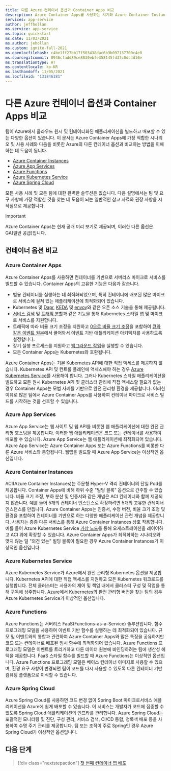 ```yaml
---
title: 다른 Azure 컨테이너 옵션과 Container Apps 비교
description: Azure Container Apps를 사용하는 시기와 Azure Container Instances, Azure App Service, Azure Functions 및 Azure Kubernetes Service를 포함한 d 컨테이너 옵션과 비교하는 방법을 이해합니다.
services: app-service
author: jeffhollan
ms.service: app-service
ms.topic: quickstart
ms.date: 11/03/2021
ms.author: jehollan
ms.custom: ignite-fall-2021
ms.openlocfilehash: c4be1ff27bb17f503438dac6b3b097137700c4e0
ms.sourcegitcommit: 8946cfadd89ce8830ebfe358145fd37c0dc4d10e
ms.translationtype: HT
ms.contentlocale: ko-KR
ms.lasthandoff: 11/05/2021
ms.locfileid: "131846181"
---
```

# <a name="comparing-container-apps-with-other-azure-container-options"></a>다른 Azure 컨테이너 옵션과 Container Apps 비교

팀이 Azure에서 클라우드 원시 및 컨테이너화된 애플리케이션을 빌드하고 배포할 수 있는 다양한 옵션이 있습니다. 이 문서는 Azure Container Apps에 가장 적합한 시나리오 및 사용 사례와 다음을 비롯한 Azure의 다른 컨테이너 옵션과 비교하는 방법을 이해하는 데 도움이 됩니다.  
- [Azure Container Instances](#azure-container-instances)
- [Azure App Services](#azure-app-services)
- [Azure Functions](#azure-functions)
- [Azure Kubernetes Service](#azure-kubernetes-service)
- [Azure Spring Cloud](#azure-spring-cloud)

모든 사용 사례 및 모든 팀에 대한 완벽한 솔루션은 없습니다. 다음 설명에서는 팀 및 요구 사항에 가장 적합한 것을 찾는 데 도움이 되는 일반적인 참고 자료와 권장 사항을 시작점으로 제공합니다.

> [!IMPORTANT]
> Azure Container Apps는 현재 공개 미리 보기로 제공되며, 이러한 다른 옵션은 GA(일반 공급)입니다.


## <a name="container-option-comparisons"></a>컨테이너 옵션 비교

### <a name="azure-container-apps"></a>Azure Container Apps
Azure Container Apps를 사용하면 컨테이너를 기반으로 서버리스 마이크로 서비스를 빌드할 수 있습니다. Container Apps의 고유한 기능은 다음과 같습니다.

* 범용 컨테이너를 실행하는 데 최적화되었으며, 특히 컨테이너에 배포된 많은 마이크로 서비스에 걸쳐 있는 애플리케이션에 최적화되어 있습니다.
* Kubernetes 및 [Dapr](https://dapr.io/), [KEDA](https://keda.sh/) 및 [envoy](https://www.envoyproxy.io/)와 같은 오픈 소스 기술을 통해 제공됩니다.
* [서비스 검색](connect-apps.md) 및 [트래픽 분할](revisions.md)과 같은 기능을 통해 Kubernetes 스타일 앱 및 마이크로 서비스를 지원합니다.
* 트래픽에 따라 비율 크기 조정을 지원하고 [0으로 비율 크기 조정](scale-app.md)을 포함하여 [큐와 같은 이벤트 원본](scale-app.md)에서 끌어와서 이벤트 기반 애플리케이션 아키텍처를 사용하도록 설정합니다.
* 장기 실행 프로세스를 지원하고 [백그라운드 작업](background-processing.md)을 실행할 수 있습니다.
* 모든 Container Apps는 Kubernetes와 호환됩니다.

Azure Container Apps는 기본 Kubernetes API에 대한 직접 액세스를 제공하지 않습니다. Kubernetes API 및 컨트롤 플레인에 액세스해야 하는 경우 [Azure Kubernetes Service](../aks/intro-kubernetes.md)를 사용해야 합니다. 그러나 Kubernetes 스타일 애플리케이션을 빌드하고 모든 원시 Kubernetes API 및 클러스터 관리에 직접 액세스할 필요가 없는 경우 Container Apps는 모범 사례를 기반으로 완전 관리형 환경을 제공합니다. 이러한 이유로 많은 팀에서 Azure Container Apps를 사용하여 컨테이너 마이크로 서비스 빌드를 시작하는 것을 선호할 수 있습니다.

### <a name="azure-app-services"></a>Azure App Services
Azure App Service는 웹 사이트 및 웹 API를 비롯한 웹 애플리케이션에 대한 완전 관리형 호스팅을 제공합니다. 이러한 웹 애플리케이션은 코드 또는 컨테이너를 사용하여 배포할 수 있습니다. Azure App Service는 웹 애플리케이션에 최적화되어 있습니다. Azure App Service는 Azure Container Apps 또는 Azure Functions를 비롯한 다른 Azure 서비스와 통합됩니다. 웹앱을 빌드할 때 Azure App Service는 이상적인 옵션입니다.

### <a name="azure-container-instances"></a>Azure Container Instances
ACI(Azure Container Instances)는 주문형 Hyper-V 격리 컨테이너의 단일 Pod를 제공합니다. Container Apps에 비해 하위 수준 "빌딩 블록" 옵션으로 간주할 수 있습니다. 비율 크기 조정, 부하 분산 및 인증서와 같은 개념은 ACI 컨테이너와 함께 제공되지 않습니다. 예를 들어 5개의 컨테이너 인스턴스로 확장하려면 5개의 고유한 컨테이너 인스턴스를 만듭니다. Azure Container Apps는 인증서, 수정 버전, 비율 크기 조정 및 환경을 포함하여 컨테이너를 기반으로 하는 다양한 애플리케이션 관련 개념을 제공합니다. 사용자는 종종 다른 서비스를 통해 Azure Container Instances 상호 작용합니다. 예를 들어 Azure Kubernetes Service [가상 노드](../aks/virtual-nodes.md)를 통해 오케스트레이션을 레이어하고 ACI 위에 확장할 수 있습니다. Azure Container Apps가 최적화하는 시나리오와 맞지 않는 덜 "의견 있는" 빌딩 블록이 필요한 경우 Azure Container Instances가 이상적인 옵션입니다.

### <a name="azure-kubernetes-service"></a>Azure Kubernetes Service
Azure Kubernetes Service가 Azure에서 완전 관리형 Kubernetes 옵션을 제공합니다. Kubernetes API에 대한 직접 액세스를 지원하고 모든 Kubernetes 워크로드를 실행합니다. 전체 클러스터는 사용자의 제어 및 책임 내에서 클러스터 구성 및 작업을 통해 구독에 상주합니다. Azure에서 Kubernetes의 완전 관리형 버전을 찾는 팀의 경우 Azure Kubernetes Service가 이상적인 옵션입니다.

### <a name="azure-functions"></a>Azure Functions
Azure Functions는 서버리스 FaaS(Functions-as-a-Service) 솔루션입니다. 함수 프로그래밍 모델을 사용하여 이벤트 기반 함수를 실행하는 데 최적화되어 있습니다. 규모 및 이벤트와의 통합과 관련하여 Azure Container Apps와 많은 특징을 공유하지만 코드 또는 컨테이너로 배포된 임시 함수에 최적화되어 있습니다. Azure Functions 프로그래밍 모델은 이벤트를 트리거하고 다른 데이터 원본에 바인딩하려는 팀에 생산성 혜택을 제공합니다. FaaS 스타일 함수를 빌드할 때 Azure Functions는 이상적인 옵션입니다. Azure Functions 프로그래밍 모델은 베이스 컨테이너 이미지로 사용할 수 있으며, 환경 요구 사항이 변경되면 팀이 코드를 다시 사용할 수 있도록 다른 컨테이너 기반 컴퓨팅 플랫폼으로 이식할 수 있습니다.

### <a name="azure-spring-cloud"></a>Azure Spring Cloud
Azure Spring Cloud를 사용하면 코드 변경 없이 Spring Boot 마이크로서비스 애플리케이션을 Azure에 쉽게 배포할 수 있습니다. 이 서비스는 개발자가 코드에 집중할 수 있도록 Spring Cloud 애플리케이션의 인프라를 관리합니다. Azure Spring Cloud는 포괄적인 모니터링 및 진단, 구성 관리, 서비스 검색, CI/CD 통합, 청록색 배포 등을 사용하여 수명 주기 관리를 제공합니다. 팀 또는 조직이 주로 Spring인 경우 Azure Spring Cloud가 이상적인 옵션입니다.

## <a name="next-steps"></a>다음 단계

> [!div class="nextstepaction"]
> [첫 번째 컨테이너 앱 배포](get-started.md)